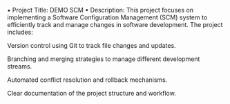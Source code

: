 ▪ Project Title: DEMO SCM
▪ Description: This project focuses on implementing a Software Configuration Management (SCM) system to efficiently track and manage changes in software development.
The project includes:

Version control using Git to track file changes and updates.

Branching and merging strategies to manage different development streams.

Automated conflict resolution and rollback mechanisms.

Clear documentation of the project structure and workflow.